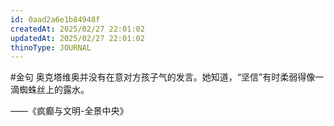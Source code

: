 ```yaml
---
id: 0aad2a6e1b84948f
createdAt: 2025/02/27 22:01:02
updatedAt: 2025/02/27 22:01:02
thinoType: JOURNAL
---
```

#金句 奥克塔维奥并没有在意对方孩子气的发言。她知道，“坚信”有时柔弱得像一滴蜘蛛丝上的露水。

——《疯癫与文明-全景中央》
